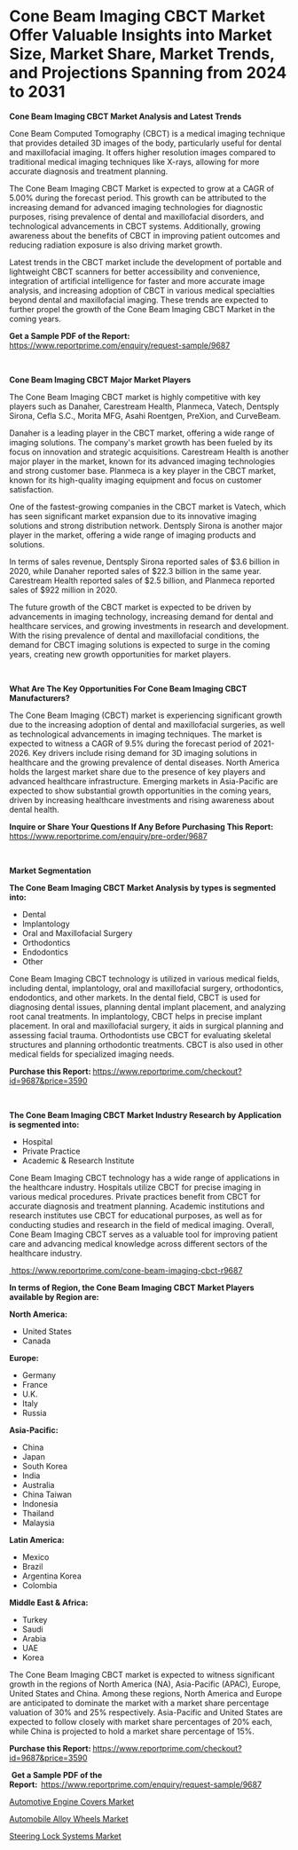 <p><h1>Cone Beam Imaging CBCT Market Offer Valuable Insights into Market Size, Market Share, Market Trends, and Projections Spanning from 2024 to 2031</h1></p><p><strong>Cone Beam Imaging CBCT Market Analysis and Latest Trends</strong></p>
<p><p>Cone Beam Computed Tomography (CBCT) is a medical imaging technique that provides detailed 3D images of the body, particularly useful for dental and maxillofacial imaging. It offers higher resolution images compared to traditional medical imaging techniques like X-rays, allowing for more accurate diagnosis and treatment planning.</p><p>The Cone Beam Imaging CBCT Market is expected to grow at a CAGR of 5.00% during the forecast period. This growth can be attributed to the increasing demand for advanced imaging technologies for diagnostic purposes, rising prevalence of dental and maxillofacial disorders, and technological advancements in CBCT systems. Additionally, growing awareness about the benefits of CBCT in improving patient outcomes and reducing radiation exposure is also driving market growth.</p><p>Latest trends in the CBCT market include the development of portable and lightweight CBCT scanners for better accessibility and convenience, integration of artificial intelligence for faster and more accurate image analysis, and increasing adoption of CBCT in various medical specialties beyond dental and maxillofacial imaging. These trends are expected to further propel the growth of the Cone Beam Imaging CBCT Market in the coming years.</p></p>
<p><strong>Get a Sample PDF of the Report:&nbsp;</strong> <a href="https://www.reportprime.com/enquiry/request-sample/9687">https://www.reportprime.com/enquiry/request-sample/9687</a></p>
<p>&nbsp;</p>
<p><strong>Cone Beam Imaging CBCT Major Market Players</strong></p>
<p><p>The Cone Beam Imaging CBCT market is highly competitive with key players such as Danaher, Carestream Health, Planmeca, Vatech, Dentsply Sirona, Cefla S.C., Morita MFG, Asahi Roentgen, PreXion, and CurveBeam. </p><p>Danaher is a leading player in the CBCT market, offering a wide range of imaging solutions. The company's market growth has been fueled by its focus on innovation and strategic acquisitions. Carestream Health is another major player in the market, known for its advanced imaging technologies and strong customer base. Planmeca is a key player in the CBCT market, known for its high-quality imaging equipment and focus on customer satisfaction.</p><p>One of the fastest-growing companies in the CBCT market is Vatech, which has seen significant market expansion due to its innovative imaging solutions and strong distribution network. Dentsply Sirona is another major player in the market, offering a wide range of imaging products and solutions.</p><p>In terms of sales revenue, Dentsply Sirona reported sales of $3.6 billion in 2020, while Danaher reported sales of $22.3 billion in the same year. Carestream Health reported sales of $2.5 billion, and Planmeca reported sales of $922 million in 2020.</p><p>The future growth of the CBCT market is expected to be driven by advancements in imaging technology, increasing demand for dental and healthcare services, and growing investments in research and development. With the rising prevalence of dental and maxillofacial conditions, the demand for CBCT imaging solutions is expected to surge in the coming years, creating new growth opportunities for market players.</p></p>
<p>&nbsp;</p>
<p><strong>What Are The Key Opportunities For Cone Beam Imaging CBCT Manufacturers?</strong></p>
<p><p>The Cone Beam Imaging (CBCT) market is experiencing significant growth due to the increasing adoption of dental and maxillofacial surgeries, as well as technological advancements in imaging techniques. The market is expected to witness a CAGR of 9.5% during the forecast period of 2021-2026. Key drivers include rising demand for 3D imaging solutions in healthcare and the growing prevalence of dental diseases. North America holds the largest market share due to the presence of key players and advanced healthcare infrastructure. Emerging markets in Asia-Pacific are expected to show substantial growth opportunities in the coming years, driven by increasing healthcare investments and rising awareness about dental health.</p></p>
<p><strong>Inquire or Share Your Questions If Any Before Purchasing This Report:</strong> <a href="https://www.reportprime.com/enquiry/pre-order/9687">https://www.reportprime.com/enquiry/pre-order/9687</a></p>
<p>&nbsp;</p>
<p><strong>Market Segmentation</strong></p>
<p><strong>The Cone Beam Imaging CBCT Market Analysis by types is segmented into:</strong></p>
<p><ul><li>Dental</li><li>Implantology</li><li>Oral and Maxillofacial Surgery</li><li>Orthodontics</li><li>Endodontics</li><li>Other</li></ul></p>
<p><p>Cone Beam Imaging CBCT technology is utilized in various medical fields, including dental, implantology, oral and maxillofacial surgery, orthodontics, endodontics, and other markets. In the dental field, CBCT is used for diagnosing dental issues, planning dental implant placement, and analyzing root canal treatments. In implantology, CBCT helps in precise implant placement. In oral and maxillofacial surgery, it aids in surgical planning and assessing facial trauma. Orthodontists use CBCT for evaluating skeletal structures and planning orthodontic treatments. CBCT is also used in other medical fields for specialized imaging needs.</p></p>
<p><strong>Purchase this Report:&nbsp;</strong><a href="https://www.reportprime.com/checkout?id=9687&price=3590">https://www.reportprime.com/checkout?id=9687&price=3590</a></p>
<p>&nbsp;</p>
<p><strong>The Cone Beam Imaging CBCT Market Industry Research by Application is segmented into:</strong></p>
<p><ul><li>Hospital</li><li>Private Practice</li><li>Academic & Research Institute</li></ul></p>
<p><p>Cone Beam Imaging CBCT technology has a wide range of applications in the healthcare industry. Hospitals utilize CBCT for precise imaging in various medical procedures. Private practices benefit from CBCT for accurate diagnosis and treatment planning. Academic institutions and research institutes use CBCT for educational purposes, as well as for conducting studies and research in the field of medical imaging. Overall, Cone Beam Imaging CBCT serves as a valuable tool for improving patient care and advancing medical knowledge across different sectors of the healthcare industry.</p></p>
<p><a href="https://www.reportprime.com/cone-beam-imaging-cbct-r9687">&nbsp;https://www.reportprime.com/cone-beam-imaging-cbct-r9687</a></p>
<p><strong>In terms of Region, the Cone Beam Imaging CBCT Market Players available by Region are:</strong></p>
<p>
    <p> <strong> North America: </strong>
        <ul>
            <li>United States</li>
            <li>Canada</li>
        </ul>
        </p> 
    <p> <strong> Europe: </strong>
        <ul>
            <li>Germany</li>
            <li>France</li>
            <li>U.K.</li>
            <li>Italy</li>
            <li>Russia</li>
        </ul>
        </p> 
    <p> <strong> Asia-Pacific: </strong>
        <ul>
            <li>China</li>
            <li>Japan</li>
            <li>South Korea</li>
            <li>India</li>
            <li>Australia</li>
            <li>China Taiwan</li>
            <li>Indonesia</li>
            <li>Thailand</li>
            <li>Malaysia</li>
        </ul>
        </p> 
    <p> <strong> Latin America: </strong>
        <ul>
            <li>Mexico</li>
            <li>Brazil</li>
            <li>Argentina Korea</li>
            <li>Colombia</li>
        </ul>
        </p> 
    <p> <strong> Middle East & Africa: </strong>
        <ul>
            <li>Turkey</li>
            <li>Saudi</li>
            <li>Arabia</li>
            <li>UAE</li>
            <li>Korea</li>
        </ul>
    </p>
    </p>
<p><p>The Cone Beam Imaging CBCT market is expected to witness significant growth in the regions of North America (NA), Asia-Pacific (APAC), Europe, United States and China. Among these regions, North America and Europe are anticipated to dominate the market with a market share percentage valuation of 30% and 25% respectively. Asia-Pacific and United States are expected to follow closely with market share percentages of 20% each, while China is projected to hold a market share percentage of 15%.</p></p>
<p><strong>Purchase this Report: </strong><a href="https://www.reportprime.com/checkout?id=9687&price=3590">https://www.reportprime.com/checkout?id=9687&price=3590</a></p>
<p>&nbsp;<strong>Get a Sample PDF of the Report:&nbsp;&nbsp;</strong><a href="https://www.reportprime.com/enquiry/request-sample/9687">https://www.reportprime.com/enquiry/request-sample/9687</a></p>
<p><strong></strong></p>
<p><p><a href="https://www.linkedin.com/pulse/automotive-engine-covers-market-share-amp-new-trends-analysis-x907e?trackingId=fLDvvqvHBx%2BqqqhPbFcodw%3D%3D">Automotive Engine Covers Market</a></p><p><a href="https://www.linkedin.com/pulse/decoding-automobile-alloy-wheels-market-deep-dive-latest-whire?trackingId=kj%2BlmcpVq9eWuOzTj9q55Q%3D%3D">Automobile Alloy Wheels Market</a></p><p><a href="https://www.linkedin.com/pulse/steering-lock-systems-market-size-2024-2031-global-industrial-knx5e?trackingId=5qnzA13%2BqptKuyQVPAT8Hg%3D%3D">Steering Lock Systems Market</a></p></p>